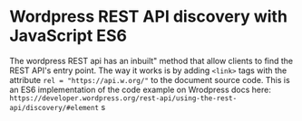 # Wordpress REST API discovery with JavaScript ES6

The wordpress REST api has an inbuilt" method that allow clients to find the REST API's entry point.
The way it works is by adding `<link>` tags with the attribute `rel = "https://api.w.org/"` to the document source code.
This is an ES6 implementation of the code example on Wrodpress docs here: `https://developer.wordpress.org/rest-api/using-the-rest-api/discovery/#element`
s
